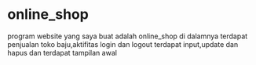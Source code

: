 # online_shop
program website yang saya buat adalah online_shop di dalamnya terdapat penjualan toko baju,aktifitas login dan logout terdapat input,update dan hapus dan terdapat tampilan awal
